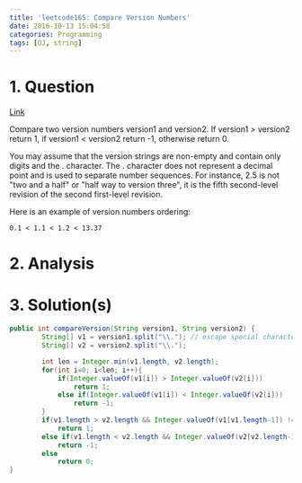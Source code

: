 ```yaml
---
title: 'leetcode165: Compare Version Numbers'
date: 2016-10-13 15:04:58
categories: Programming
tags: [OJ, string]
---
```

# 1. Question
[Link](https://leetcode.com/problems/compare-version-numbers/)

Compare two version numbers version1 and version2.
If version1 > version2 return 1, if version1 < version2 return -1, otherwise return 0.

You may assume that the version strings are non-empty and contain only digits and the . character.
The . character does not represent a decimal point and is used to separate number sequences.
For instance, 2.5 is not "two and a half" or "half way to version three", it is the fifth second-level revision of the second first-level revision.

Here is an example of version numbers ordering:

    0.1 < 1.1 < 1.2 < 13.37
# 2. Analysis
# 3. Solution(s)
```java
public int compareVersion(String version1, String version2) {
		String[] v1 = version1.split("\\."); // escape special characters
		String[] v2 = version2.split("\\.");

		int len = Integer.min(v1.length, v2.length);
		for(int i=0; i<len; i++){
			if(Integer.valueOf(v1[i]) > Integer.valueOf(v2[i]))
				return 1;
			else if(Integer.valueOf(v1[i]) < Integer.valueOf(v2[i]))
				return -1;
		}
		if(v1.length > v2.length && Integer.valueOf(v1[v1.length-1]) != 0) // compare 1.0 and 1
			return 1;
		else if(v1.length < v2.length && Integer.valueOf(v2[v2.length-1]) != 0)
			return -1;
		else
			return 0;
}
```
